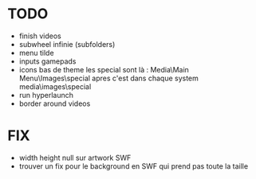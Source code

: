 TODO
====

- finish videos
- subwheel infinie (subfolders)
- menu tilde
- inputs gamepads
- icons bas de theme
    les special sont là : Media\Main Menu\Images\special
    apres c'est dans chaque system media\images\special
- run hyperlaunch
- border around videos

FIX
===

- width height null sur artwork SWF
- trouver un fix pour le background en SWF qui prend pas toute la taille
